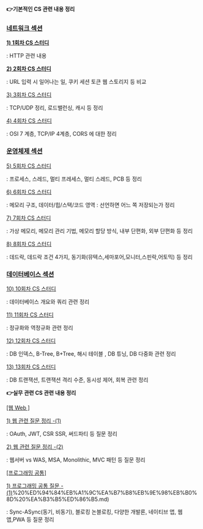 **👉기본적인 CS 관련 내용 정리**

### [네트워크 섹션](https://github.com/722dydwns/CS-Study-for-tech-interview/tree/main/Network)

**[1) 1회차 CS 스터디](https://github.com/722dydwns/CS-Study-for-tech-interview/tree/main/Network/1%ED%9A%8C%EC%B0%A8)** 

: HTTP 관련 내용 

**[2) 2회차 CS 스터디](https://github.com/722dydwns/CS-Study-for-tech-interview/tree/main/Network/2%ED%9A%8C%EC%B0%A8)** 

: URL 입력 시 일어나는 일, 쿠키 세션 토큰 웹 스토리지 등 비교 

[3) 3회차 CS 스터디](https://github.com/722dydwns/CS-Study-for-tech-interview/tree/main/Network/3%ED%9A%8C%EC%B0%A8)

: TCP/UDP 정리, 로드밸런싱, 캐시 등 정리 

[4) 4회차 CS 스터디](https://github.com/722dydwns/CS-Study-for-tech-interview/tree/main/Network/4%ED%9A%8C%EC%B0%A8)

: OSI 7 계층, TCP/IP 4계층, CORS 에 대한 정리 

### [운영체제 섹션](https://github.com/722dydwns/CS-Study-for-tech-interview/tree/main/Operating%20System)

[5) 5회차 CS 스터디](https://github.com/722dydwns/CS-Study-for-tech-interview/tree/main/Operating%20System/5%ED%9A%8C%EC%B0%A8)

: 프로세스, 스레드, 멀티 프레세스, 멀티 스레드, PCB 등 정리

[6) 6회차 CS 스터디](https://github.com/722dydwns/CS-Study-for-tech-interview/tree/main/Operating%20System/6%ED%9A%8C%EC%B0%A8)

: 메모리 구조, 데이터/힙/스택/코드 영역 : 선언하면 어느 쪽 저장되는가 정리 

[7) 7회차 CS 스터디](https://github.com/722dydwns/CS-Study-for-tech-interview/tree/main/Operating%20System/7%ED%9A%8C%EC%B0%A8)

: 가상 메모리, 메모리 관리 기법, 메모리 할당 방식, 내부 단편화, 외부 단편화 등 정리

[8) 8회차 CS 스터디](https://github.com/722dydwns/CS-Study-for-tech-interview/tree/main/Operating%20System/8%ED%9A%8C%EC%B0%A8)

: 데드락, 데드락 조건 4가지, 동기화(뮤텍스,세마포어,모니터,스핀락,어토믹) 등 정리

### [데이터베이스 섹션](https://github.com/722dydwns/CS-Study-for-tech-interview/tree/main/Database)

[10) 10회차 CS 스터디](https://github.com/722dydwns/CS-Study-for-tech-interview/tree/main/Database/10%ED%9A%8C%EC%B0%A8)

: 데이터베이스 개요와 쿼리 관련 정리

[11) 11회차 CS 스터디](https://github.com/722dydwns/CS-Study-for-tech-interview/tree/main/Database/11%ED%9A%8C%EC%B0%A8)

: 정규화와 역정규화 관련 정리 

[12) 12회차 CS 스터디](https://github.com/722dydwns/CS-Study-for-tech-interview/tree/main/Database/12%ED%9A%8C%EC%B0%A8) 

: DB 인덱스, B-Tree, B+Tree, 해시 테이블 , DB 튜닝, DB 다중화 관련 정리

[13) 13회차 CS 스터디](https://github.com/722dydwns/CS-Study-for-tech-interview/tree/main/Database/13%ED%9A%8C%EC%B0%A8)

: DB 트랜잭션, 트랜잭션 격리 수준, 동시성 제어, 회복 관련 정리



**👉실무 관련 CS 관련 내용 정리**

[[웹 Web ]](https://github.com/722dydwns/CS-Study-for-tech-interview/tree/main/%EC%8B%A4%EB%AC%B4%20CS/%EC%9B%B9%20(Web)%20%EA%B4%80%EB%A0%A8%20%EC%A7%88%EB%AC%B8%20%EB%AA%A8%EC%9D%8C) 

[1) 웹 관련 질문 정리 -(1)](https://github.com/722dydwns/CS-Study-for-tech-interview/tree/main/%EC%8B%A4%EB%AC%B4%20CS/%EC%9B%B9%20(Web)%20%EA%B4%80%EB%A0%A8%20%EC%A7%88%EB%AC%B8%20%EB%AA%A8%EC%9D%8C/(1)%20-%20%EC%9B%B9%20(Web)%20%EA%B4%80%EB%A0%A8%20CS%20%EC%A7%88%EB%AC%B8%20%EC%A0%95%EB%A6%AC)

: OAuth, JWT, CSR SSR, 써드파티 등 질문 정리

[2) 웹 관련 질문 정리 -(2)](https://github.com/722dydwns/CS-Study-for-tech-interview/tree/main/%EC%8B%A4%EB%AC%B4%20CS/%EC%9B%B9%20(Web)%20%EA%B4%80%EB%A0%A8%20%EC%A7%88%EB%AC%B8%20%EB%AA%A8%EC%9D%8C/(2)%20-%20%EC%9B%B9%20(Web)%20%EA%B4%80%EB%A0%A8%20CS%20%EC%A7%88%EB%AC%B8%20%EC%A0%95%EB%A6%AC)

: 웹서버 vs WAS, MSA, Monolithic, MVC 패턴 등 질문 정리

[[프로그래밍 공통]](https://github.com/722dydwns/CS-Study-for-tech-interview/tree/main/%EC%8B%A4%EB%AC%B4%20CS/%ED%94%84%EB%A1%9C%EA%B7%B8%EB%9E%98%EB%B0%8D%20%EA%B3%B5%ED%86%B5)

[1) 프로그래밍 공통 질문 - (1)](https://github.com/722dydwns/CS-Study-for-tech-interview/blob/main/%EC%8B%A4%EB%AC%B4%20CS/%ED%94%84%EB%A1%9C%EA%B7%B8%EB%9E%98%EB%B0%8D%20%EA%B3%B5%ED%86%B5/1)%20%ED%94%84%EB%A1%9C%EA%B7%B8%EB%9E%98%EB%B0%8D%20%EA%B3%B5%ED%86%B5.md)

: Sync-ASync(동기, 비동기), 블로킹 논블로킹, 다양한 개발론, 네이티브 앱, 웹앱,PWA 등 질문 정리